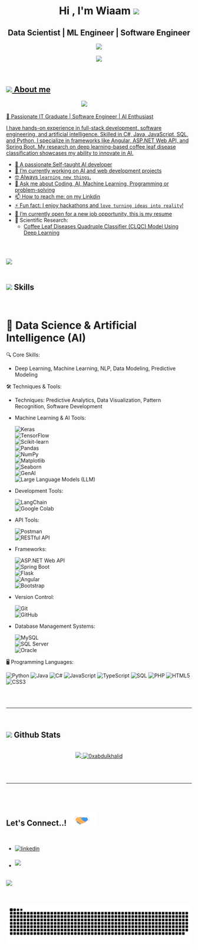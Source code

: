 <h1 align="center"><b>Hi , I'm Wiaam </b><img src="https://media.giphy.com/media/hvRJCLFzcasrR4ia7z/giphy.gif" width="35"></h1>
<h2 align="center">Data Scientist | ML Engineer | Software Engineer</h2>
<!--  -->
 <p align="center"> <!-- Google Me -->
    <a href="https://www.google.com.eg/search?q=ahmed+hemeda">
      <img src="https://readme-typing-svg.herokuapp.com/?lines=Visit%20my%20LinkedIn%20Profile;I%20Post%20Insightful%20Content;Follow%20to%20get%20New%20Updates&font=Bold%20Code&center=true&height=55&color=30D050&pause=1750&size=20">
  </p>

 <!--  <p align="center">
      <img src="https://komarev.com/ghpvc/?username=weaamzd&color=4010B0" height="30"/>
  </p> -->
  <p align="center"> 
    <a href="https://www.linkedin.com/in/a-hemeda">
      <img src="https://img.shields.io/badge/LinkedIn-0060A0?style=for-the-badge&logo=linkedin&logoColor=white" height="40"/>
  </p>


<br>



	
## <picture><img src = "https://github.com/7oSkaaa/7oSkaaa/blob/main/Images/about_me.gif?raw=true" width = 50px></picture> About me

<picture> <img align="right" width=300px src="https://c.tenor.com/GN73MKBawZYAAAAi/busy-cute.gif" /></picture>


<br><br>
🚀 Passionate IT Graduate | Software Engineer | AI Enthusiast

I have hands-on experience in full-stack development, software engineering, and artificial intelligence. Skilled in C#, Java, JavaScript, SQL, and Python, I specialize in frameworks like Angular, ASP.NET Web API, and Spring Boot. My research on deep learning-based coffee leaf disease classification showcases my ability to innovate in AI.
- 🚀 A passionate Self-taught AI developer
- 🔭 I’m currently working on AI and web development projects
- :nerd_face: Always `learning new things`.
- 💬 Ask me about Coding, AI, Machine Learning, Programming or problem-solving
- 📫 How to reach me: on my Linkdin
- ⚡ Fun fact: I enjoy hackathons and `love turning ideas into reality`!
- 💼 I’m currently open for a new job opportunity, this is [my resume](https://read.cv/0xabdulkhalid)
- 📰 Scientific Research: 
	-	[Coffee Leaf Diseases Quadruple Classifier (CLQC) Model Using Deep Learning](https://link.springer.com/chapter/10.1007/978-3-031-53237-5_14) 


<br><br>

<img src="https://user-images.githubusercontent.com/73097560/115834477-dbab4500-a447-11eb-908a-139a6edaec5c.gif"><br><br>

## <img src="https://media2.giphy.com/media/QssGEmpkyEOhBCb7e1/giphy.gif?cid=ecf05e47a0n3gi1bfqntqmob8g9aid1oyj2wr3ds3mg700bl&rid=giphy.gif" width ="25"><b> Skills</b>
<br>

# 🚀 Data Science & Artificial Intelligence (AI)

🔍 Core Skills:
- Deep Learning, Machine Learning, NLP, Data Modeling, Predictive Modeling

🛠 Techniques & Tools:
- Techniques: Predictive Analytics, Data Visualization, Pattern Recognition, Software Development
  
  
- Machine Learning & AI Tools:
  
  ![Keras](https://img.shields.io/badge/Keras-D00000?style=for-the-badge&logo=keras&logoColor=white)  
  ![TensorFlow](https://img.shields.io/badge/TensorFlow-FF6F00?style=for-the-badge&logo=tensorflow&logoColor=white)  
  ![Scikit-learn](https://img.shields.io/badge/Scikit--Learn-F7931E?style=for-the-badge&logo=scikitlearn&logoColor=white)  
  ![Pandas](https://img.shields.io/badge/Pandas-150458?style=for-the-badge&logo=pandas&logoColor=white)  
  ![NumPy](https://img.shields.io/badge/NumPy-013243?style=for-the-badge&logo=numpy&logoColor=white)  
  ![Matplotlib](https://img.shields.io/badge/Matplotlib-11557c?style=for-the-badge)  
  ![Seaborn](https://img.shields.io/badge/Seaborn-008080?style=for-the-badge)  
  ![GenAI](https://img.shields.io/badge/GenAI-006400?style=for-the-badge)  
  ![Large Language Models (LLM)](https://img.shields.io/badge/LLM-228B22?style=for-the-badge)  

- Development Tools:
  
  ![LangChain](https://img.shields.io/badge/LangChain-2C3E50?style=for-the-badge)  
  ![Google Colab](https://img.shields.io/badge/Google%20Colab-F9AB00?style=for-the-badge&logo=googlecolab&logoColor=white)  

- API Tools:
  
  ![Postman](https://img.shields.io/badge/Postman-FF6C37?style=for-the-badge&logo=postman&logoColor=white)  
  ![RESTful API](https://img.shields.io/badge/RESTful%20API-0052CC?style=for-the-badge)  

- Frameworks:
  
  ![ASP.NET Web API](https://img.shields.io/badge/ASP.NET-512BD4?style=for-the-badge&logo=dotnet&logoColor=white)  
  ![Spring Boot](https://img.shields.io/badge/Spring%20Boot-6DB33F?style=for-the-badge&logo=springboot&logoColor=white)  
  ![Flask](https://img.shields.io/badge/Flask-000000?style=for-the-badge&logo=flask&logoColor=white)  
  ![Angular](https://img.shields.io/badge/Angular-DD0031?style=for-the-badge&logo=angular&logoColor=white)  
  ![Bootstrap](https://img.shields.io/badge/Bootstrap-7952B3?style=for-the-badge&logo=bootstrap&logoColor=white)  

- Version Control:
   
  ![Git](https://img.shields.io/badge/Git-F05032?style=for-the-badge&logo=git&logoColor=white)  
  ![GitHub](https://img.shields.io/badge/GitHub-181717?style=for-the-badge&logo=github&logoColor=white)  

- Database Management Systems:

  ![MySQL](https://img.shields.io/badge/MySQL-4479A1?style=for-the-badge&logo=mysql&logoColor=white)  
  ![SQL Server](https://img.shields.io/badge/SQL%20Server-CC2927?style=for-the-badge&logo=microsoftsqlserver&logoColor=white)  
  ![Oracle](https://img.shields.io/badge/Oracle-F80000?style=for-the-badge&logo=oracle&logoColor=white)  



🖥 Programming Languages:

   ![Python](https://img.shields.io/badge/Python-3776AB?style=for-the-badge&logo=python&logoColor=white)
   ![Java](https://img.shields.io/badge/Java-ED8B00?style=for-the-badge&logo=java&logoColor=white)
   ![C#](https://img.shields.io/badge/C%23-239120?style=for-the-badge&logo=csharp&logoColor=white)
   ![JavaScript](https://img.shields.io/badge/JavaScript-F7DF1E?style=for-the-badge&logo=javascript&logoColor=black)
   ![TypeScript](https://img.shields.io/badge/TypeScript-3178C6?style=for-the-badge&logo=typescript&logoColor=white)
   ![SQL](https://img.shields.io/badge/SQL-CC2927?style=for-the-badge&logo=microsoftsqlserver&logoColor=white)
   ![PHP](https://img.shields.io/badge/PHP-777BB4?style=for-the-badge&logo=php&logoColor=white)
   ![HTML5](https://img.shields.io/badge/HTML5-E34F26?style=for-the-badge&logo=html5&logoColor=white)
   ![CSS3](https://img.shields.io/badge/CSS3-1572B6?style=for-the-badge&logo=css3&logoColor=white)


<br>
<br>

-----

<br>


## <img src="https://media.giphy.com/media/iY8CRBdQXODJSCERIr/giphy.gif" width="35"><b> Github Stats </b>
<br>

<div align="center">

<a href="https://github.com/0xabdulkhalid/">
  <img src="https://github-readme-stats.vercel.app/api?username=0xabdulkhalid&include_all_commits=true&count_private=true&show_icons=true&line_height=20&title_color=7A7ADB&icon_color=2234AE&text_color=D3D3D3&bg_color=0,000000,130F40" width="450"/>
  <img src="https://github-readme-stats.vercel.app/api/top-langs?username=0xabdulkhalid&show_icons=true&locale=en&layout=compact&line_height=20&title_color=7A7ADB&icon_color=2234AE&text_color=D3D3D3&bg_color=0,000000,130F40" width="375"  alt="0xabdulkhalid"/>

</a>
</div>

<br>
<br>
<br>

-----

<br>
<br>

## <b> Let's Connect..!</b><img src="https://github.com/0xAbdulKhalid/0xAbdulKhalid/raw/main/assets/mdImages/handshake.gif" width ="80">
<br>
<div align='left'>

<ul>

<li>
<a href="https://linkedin.com/in/wiaam--alabas" target="_blank">
<img src="https://img.shields.io/badge/linkedin:  wiaam--alabas-%2300acee.svg?color=405DE6&style=for-the-badge&logo=linkedin&logoColor=white" alt=linkedin style="margin-bottom: 5px;"/>
</a>
</li>

<br>

<li>
<a href="mailto:wiaamalabas@gmail.com" target="_blank">
<img src="https://img.shields.io/badge/gmail:  wiaamalabas-%23EA4335.svg?style=for-the-badge&logo=gmail&logoColor=white" t=mail style="margin-bottom: 5px;" />
</a>
</li>
	
</ul>
</div>

<br>
<img src="https://user-images.githubusercontent.com/73097560/115834477-dbab4500-a447-11eb-908a-139a6edaec5c.gif">
<br>
<br>
<br>

  <p align="center">
      <!-- <img src="https://github-readme-stats.vercel.app/api/top-langs?username=weaamzd&layout=compact&langs_count=5&theme=codeSTACKr"/> -->
      <img src="https://raw.githubusercontent.com/platane/snk/output/github-contribution-grid-snake-dark.svg">
  </p>



<div align='center'>



